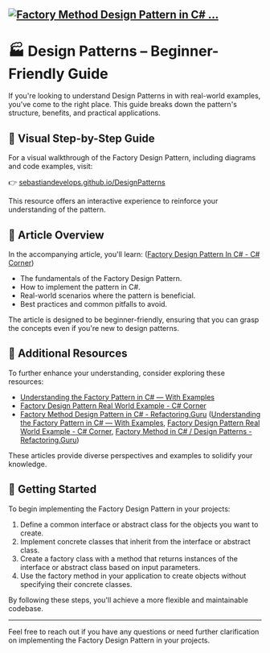[![Factory Method Design Pattern in C# ...](https://images.openai.com/thumbnails/d504b7cbae8795f4959482873c7d546a.png)](https://medium.com/%40cizu64/the-factory-method-design-pattern-in-c-6ee65139238d)
---

# 🏭 Design Patterns – Beginner-Friendly Guide

If you're looking to understand Design Patterns in with real-world examples, you've come to the right place. This guide breaks down the pattern's structure, benefits, and practical applications.

## 📘 Visual Step-by-Step Guide

For a visual walkthrough of the Factory Design Pattern, including diagrams and code examples, visit:

👉 [sebastiandevelops.github.io/DesignPatterns](https://sebastiandevelops.github.io/DesignPatterns/)

This resource offers an interactive experience to reinforce your understanding of the pattern.

## 📄 Article Overview

In the accompanying article, you'll learn: ([Factory Design Pattern In C# - C# Corner](https://www.c-sharpcorner.com/article/factory-design-pattern-in-c-sharp/?utm_source=chatgpt.com))

- The fundamentals of the Factory Design Pattern.
- How to implement the pattern in C#.
- Real-world scenarios where the pattern is beneficial.
- Best practices and common pitfalls to avoid.

The article is designed to be beginner-friendly, ensuring that you can grasp the concepts even if you're new to design patterns.

## 🔗 Additional Resources

To further enhance your understanding, consider exploring these resources:

- [Understanding the Factory Pattern in C# — With Examples](https://hackernoon.com/understanding-the-factory-pattern-in-c-with-examples)
- [Factory Design Pattern Real World Example - C# Corner](https://www.c-sharpcorner.com/article/factory-design-pattern-real-world-example/)
- [Factory Method Design Pattern in C# - Refactoring.Guru](https://refactoring.guru/design-patterns/factory-method/csharp/example) ([Understanding the Factory Pattern in C# — With Examples](https://hackernoon.com/understanding-the-factory-pattern-in-c-with-examples?utm_source=chatgpt.com), [Factory Design Pattern Real World Example - C# Corner](https://www.c-sharpcorner.com/article/factory-design-pattern-real-world-example/?utm_source=chatgpt.com), [Factory Method in C# / Design Patterns - Refactoring.Guru](https://refactoring.guru/design-patterns/factory-method/csharp/example?utm_source=chatgpt.com))

These articles provide diverse perspectives and examples to solidify your knowledge.

## 🏁 Getting Started

To begin implementing the Factory Design Pattern in your projects:

1. Define a common interface or abstract class for the objects you want to create.
2. Implement concrete classes that inherit from the interface or abstract class.
3. Create a factory class with a method that returns instances of the interface or abstract class based on input parameters.
4. Use the factory method in your application to create objects without specifying their concrete classes.

By following these steps, you'll achieve a more flexible and maintainable codebase.

---

Feel free to reach out if you have any questions or need further clarification on implementing the Factory Design Pattern in your projects. 
